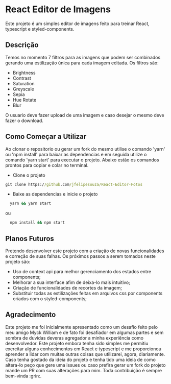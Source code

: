 # React Editor de Imagens

Este projeto é um simples editor de imagens feito para treinar React, typescript e styled-components.

## Descrição

Temos no momento 7 filtros para as imagens que podem ser combinados gerando uma estilização única para cada imagem editada.
Os filtros são:

- Brightness
- Contrast
- Saturation
- Greyscale
- Sepia
- Hue Rotate
- Blur

O usuario deve fazer upload de uma imagem e caso desejar o mesmo deve fazer o download.

## Como Começar a Utilizar

Ao clonar o repositorio ou gerar um fork do mesmo utilise o comando 'yarn' ou 'npm install' para baixar as dependencias e em seguida utilize o comando 'yarn start' para executar o projeto. Abaixo estão os comandos prontos para copiar e colar no terminal.

- Clone o projeto

```cmd
git clone https://github.com/jfelipesouza/React-Editor-Fotos
```

- Baixe as dependencias e inicie o projeto

```bash
  yarn && yarn start
```

ou

```bash
  npm install && npm start
```

## Planos Futuros

Pretendo desenvolver este projeto com a criação de novas funcionalidades e correção de suas falhas. Os próximos passos a serem tomados neste projeto são:

- Uso de context api para melhor gerenciamento dos estados entre components;
- Melhorar a sua interface afim de deixa-lo mais intuitivo;
- Criação de funcionalidades de recortes da imagem;
- Substituir todas as estilizações feitas em arquivos css por components criados com o styled-components;

## Agradecimento

<p aling='justify'>
Este projeto me foi inicialmente apresentado como um desafio feito pelo meu amigo Myck William e de fato foi desafiador em algumas partes e sem sombra de duvidas deveras agregador a minha experiência como desenvolvedor. Este projeto embora tenha sido simples me permitiu exercitar alguns conhecimentos em React e typescript e me proporcionou aprender a lidar com muitas outras coisas que utilizarei, agora, diariamente. Caso tenha gostado da ideia do projeto e tenha tido uma ideia de como altera-lo peço que gere uma issues ou caso prefira gerar um fork do projeto mande um PR com suas alterações para mim.
Toda contribuição é sempre bem-vinda :grin:.
</p>
